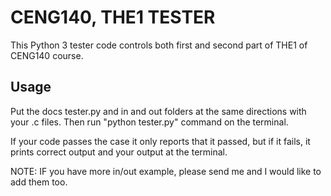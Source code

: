 # CENG140, THE1 TESTER

This Python 3 tester code controls both first and second part of THE1 of CENG140 course.

## Usage

Put the docs tester.py and in and out folders at the same directions with your .c files.
Then run "python tester.py" command on the terminal.

If your code passes the case it only reports that it passed, but if it fails, it prints correct output and your output at the terminal.

NOTE: IF you have more in/out example, please send me and I would like to add them too.
